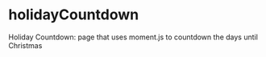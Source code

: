 # holidayCountdown
Holiday Countdown: page that uses moment.js to countdown the days until Christmas

